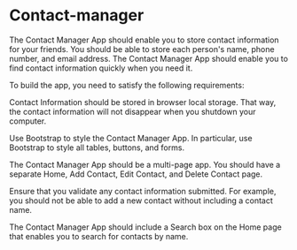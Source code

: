 # Contact-manager

The Contact Manager App should enable you to store contact information for your friends. You should be able to store each person's name, phone number, and email address. The Contact Manager App should enable you to find contact information quickly when you need it.

To build the app, you need to satisfy the following requirements:

Contact Information should be stored in browser local storage. That way, the contact information will not disappear when you shutdown your computer.

Use Bootstrap to style the Contact Manager App. In particular, use Bootstrap to style all tables, buttons, and forms.

The Contact Manager App should be a multi-page app. You should have a separate Home, Add Contact, Edit Contact, and Delete Contact page.

Ensure that you validate any contact information submitted. For example, you should not be able to add a new contact without including a contact name.

The Contact Manager App should include a Search box on the Home page that enables you to search for contacts by name.

